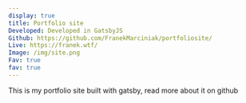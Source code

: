```yaml
---
display: true
title: Portfolio site
Developed: Developed in GatsbyJS
Github: https://github.com/FranekMarciniak/portfoliosite/
Live: https://franek.wtf/
Image: /img/site.png
Fav: true
fav: true
---
```

This is my portfolio site built with gatsby, read more about it on github